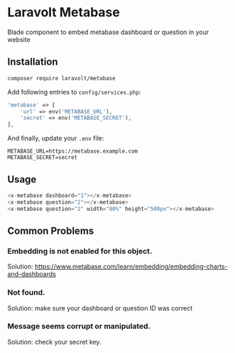 # Laravolt Metabase
Blade component to embed metabase dashboard or question in your website

## Installation
```bash
composer require laravolt/metabase
```

Add following entries to `config/services.php`:
```php
'metabase' => [
    'url' => env('METABASE_URL'),
    'secret' => env('METABASE_SECRET'),
],
```

And finally, update your `.env` file:
```dotenv
METABASE_URL=https://metabase.example.com
METABASE_SECRET=secret
```

## Usage
```php
<x-metabase dashboard="1"></x-metabase>
<x-metabase question="2"></x-metabase>
<x-metabase question="2" width="80%" height="500px"></x-metabase>
 ```

## Common Problems
### Embedding is not enabled for this object.
Solution: https://www.metabase.com/learn/embedding/embedding-charts-and-dashboards

### Not found.
Solution: make sure your dashboard or question ID was correct

### Message seems corrupt or manipulated.
Solution: check your secret key.
